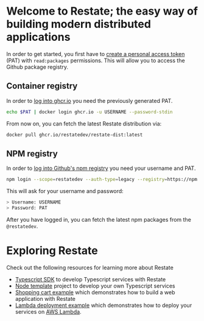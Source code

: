 # Welcome to Restate; the easy way of building modern distributed applications

In order to get started, you first have to [create a personal access token](https://docs.github.com/en/authentication/keeping-your-account-and-data-secure/creating-a-personal-access-token#creating-a-personal-access-token-classic) (PAT) with `read:packages` permissions.
This will allow you to access the Github package registry.

## Container registry

In order to [log into ghcr.io](https://docs.github.com/en/packages/working-with-a-github-packages-registry/working-with-the-container-registry#authenticating-with-a-personal-access-token-classic) you need the previously generated PAT.

```bash
echo $PAT | docker login ghcr.io -u USERNAME --password-stdin
```

From now on, you can fetch the latest Restate distribution via:

```bash
docker pull ghcr.io/restatedev/restate-dist:latest
```

## NPM registry

In order to [log into Github's npm registry](https://docs.github.com/en/packages/working-with-a-github-packages-registry/working-with-the-npm-registry#authenticating-with-a-personal-access-token) you need your username and PAT.

```bash
npm login --scope=restatedev --auth-type=legacy --registry=https://npm.pkg.github.com
```

This will ask for your username and password:

```bash
> Username: USERNAME
> Password: PAT
```

After you have logged in, you can fetch the latest npm packages from the `@restatedev`.

# Exploring Restate

Check out the following resources for learning more about Restate

* [Typescript SDK](https://github.com/restatedev/sdk-typescript) to develop Typescript services with Restate
* [Node template](https://github.com/restatedev/node-template) project to develop your own Typescript services
* [Shopping cart example](https://github.com/restatedev/example-shopping-cart-typescript) which demonstrates how to build a web application with Restate
* [Lambda deployment example](https://github.com/restatedev/example-lambda-ts-greeter) which demonstrates how to deploy your services on [AWS Lambda](https://aws.amazon.com/de/lambda/).
